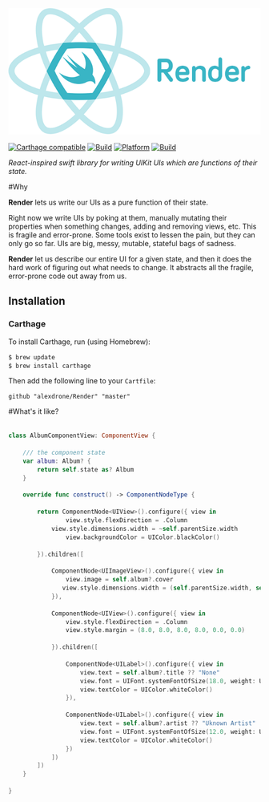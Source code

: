 ![Render Logo](Doc/logo.png)


[![Carthage compatible](https://img.shields.io/badge/Carthage-compatible-4BC51D.svg?style=flat)](https://github.com/Carthage/Carthage)
[![Build](https://img.shields.io/badge/build-passing-green.svg?style=flat)](#)
[![Platform](https://img.shields.io/badge/platform-ios-lightgrey.svg?style=flat)](#)
[![Build](https://img.shields.io/badge/license-MIT-blue.svg?style=flat)](https://opensource.org/licenses/MIT)

*React-inspired swift library for writing UIKit UIs which are functions of their state.*

#Why

**Render** lets us write our UIs as a pure function of their state.


Right now we write UIs by poking at them, manually mutating their properties when something changes, adding and removing views, etc. This is fragile and error-prone. Some tools exist to lessen the pain, but they can only go so far. UIs are big, messy, mutable, stateful bags of sadness.

**Render** let us describe our entire UI for a given state, and then it does the hard work of figuring out what needs to change. It abstracts all the fragile, error-prone code out away from us. 

## Installation

### Carthage

To install Carthage, run (using Homebrew):

```bash
$ brew update
$ brew install carthage
```

Then add the following line to your `Cartfile`:

```
github "alexdrone/Render" "master"    
```

#What's it like?

```swift

class AlbumComponentView: ComponentView {
    
    /// the component state
    var album: Album? {
        return self.state as? Album
    }
    
    override func construct() -> ComponentNodeType {
            
        return ComponentNode<UIView>().configure({ view in
        		view.style.flexDirection = .Column
           	view.style.dimensions.width = ~self.parentSize.width
            	view.backgroundColor = UIColor.blackColor()

        }).children([
            
            ComponentNode<UIImageView>().configure({ view in
                view.image = self.album?.cover
           	   view.style.dimensions.width = (self.parentSize.width, self.parentSize.width)
            }),
            
            ComponentNode<UIView>().configure({ view in
                view.style.flexDirection = .Column
                view.style.margin = (8.0, 8.0, 8.0, 8.0, 0.0, 0.0)
                
            }).children([
                
                ComponentNode<UILabel>().configure({ view in
                    view.text = self.album?.title ?? "None"
                    view.font = UIFont.systemFontOfSize(18.0, weight: UIFontWeightBold)
                    view.textColor = UIColor.whiteColor()
                }),
                
                ComponentNode<UILabel>().configure({ view in
                    view.text = self.album?.artist ?? "Uknown Artist"
                    view.font = UIFont.systemFontOfSize(12.0, weight: UIFontWeightLight)
                    view.textColor = UIColor.whiteColor()
                })
            ])
        ])
    }
    
}

```
